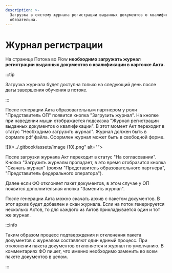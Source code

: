 ```yaml
---
description: >-
  Загрузка в систему журнала регистрации выданных документов о квалификации
  обязательна.
---
```


# Журнал регистрации

На странице Потока во Flow **необходимо загружать журнал регистрации выданных документов о квалификации в карточке Акта.**

:::tip

Загрузка журнала будет доступна только на следующий день после даты завершения обучения в потоке.

:::

После генерации Акта образовательным партнером у роли "Представитель ОП" появится кнопка "Загрузить журнал". На кнопке при наведении мыши отображается подсказка "Журнал регистрации выданных документов о квалификации". В этот момент Акт переходит в статус "Необходимо загрузить журнал". Журнал должен быть в формате pdf файла. Оформлен журнал может быть в свободной форме.

![](<../.gitbook/assets/image (10).png" alt=""><figcaption></figcaption></figure>

После загрузки журнала Акт переходит в статус "На согласовании". Кнопка "Загрузить журналм пропадает, в это время отобразится кнопка "Скачать журнал" (ролям "Представитель образовательного партнера", "Представитель федерального оператора").

Далее если ФО отклоняет пакет документов, в этом случае у ОП появится дополнительная кнопка "Заменить журнал".

После генерации Акта можно скачать архив с пакетом документов. В этот архив будет добавлен и скан журнала. Если на поток генерируется несколько Актов, то для каждого из Актов прикладывается один и тот же журнал.

:::info

Таким образом процесс подтверждения и отклонения пакета документов с журналом составляют один единый процесс. При отклонении пакета документов отклоняется и журнал по умолчанию. В комментариях ФО пишет, что именно необходимо заменить во всем пакете документов в целом.

:::
